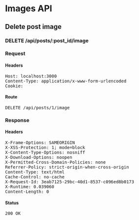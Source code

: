 # Images API

## Delete post image

### DELETE /api/posts/:post_id/image
### Request

#### Headers

<pre>Host: localhost:3000
Content-Type: application/x-www-form-urlencoded
Cookie: </pre>

#### Route

<pre>DELETE /api/posts/1/image</pre>

### Response

#### Headers

<pre>X-Frame-Options: SAMEORIGIN
X-XSS-Protection: 1; mode=block
X-Content-Type-Options: nosniff
X-Download-Options: noopen
X-Permitted-Cross-Domain-Policies: none
Referrer-Policy: strict-origin-when-cross-origin
Content-Type: text/html
Cache-Control: no-cache
X-Request-Id: 3eab7125-29bc-40d1-8537-c096ed8b0173
X-Runtime: 0.039060
Content-Length: 0</pre>

#### Status

<pre>200 OK</pre>

